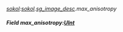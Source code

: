 _[sokol](../../modules/sokol/sokol-module.md):[sokol](../../modules/sokol/sokol-module.md).[sg\_image\_desc](../../modules/sokol/sokol-sg_image_desc.md).max\_anisotropy_
##### Field max\_anisotropy:[UInt](../../modules/wonkey/wonkey-types-uint.md)
